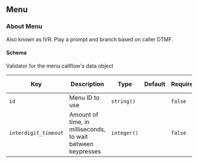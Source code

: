 ## Menu

### About Menu

Also known as IVR. Play a prompt and branch based on caller DTMF.

#### Schema

Validator for the menu callflow's data object



Key | Description | Type | Default | Required | Support Level
--- | ----------- | ---- | ------- | -------- | -------------
`id` | Menu ID to use | `string()` |   | `false` |  
`interdigit_timeout` | Amount of time, in milliseconds, to wait between keypresses | `integer()` |   | `false` |  




